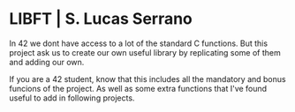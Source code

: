 # LIBFT | S. Lucas Serrano
In 42 we dont have access to a lot of the standard C functions. But this project ask us to create our own useful library by replicating some of them and adding our own.

If you are a 42 student, know that this includes all the mandatory and bonus funcions of the project. As well as some extra functions that I've found useful to add in following projects.